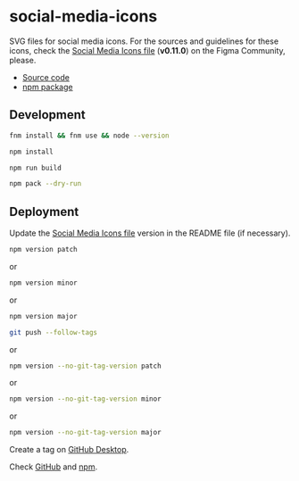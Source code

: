 # social-media-icons

SVG files for social media icons. For the sources and guidelines for these icons, check the [Social Media Icons file](https://www.figma.com/community/file/1098022441810511046) (**v0.11.0**) on the Figma Community, please.

- [Source code](https://github.com/joaopalmeiro/social-media-icons)
- [npm package](https://www.npmjs.com/package/social-media-icons)

## Development

```bash
fnm install && fnm use && node --version
```

```bash
npm install
```

```bash
npm run build
```

```bash
npm pack --dry-run
```

## Deployment

Update the [Social Media Icons file](https://www.figma.com/community/file/1098022441810511046) version in the README file (if necessary).

```bash
npm version patch
```

or

```bash
npm version minor
```

or

```bash
npm version major
```

```bash
git push --follow-tags
```

or

```bash
npm version --no-git-tag-version patch
```

or

```bash
npm version --no-git-tag-version minor
```

or

```bash
npm version --no-git-tag-version major
```

Create a tag on [GitHub Desktop](https://github.blog/2020-05-12-create-and-push-tags-in-the-latest-github-desktop-2-5-release/).

Check [GitHub](https://github.com/joaopalmeiro/social-media-icons/actions) and [npm](https://www.npmjs.com/package/social-media-icons).
